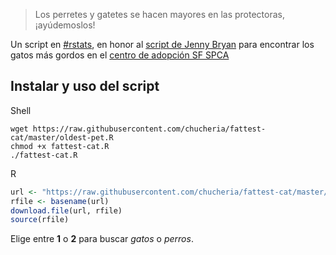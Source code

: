 
<!-- README.md is generated from README.Rmd. Please edit that file -->
> Los perretes y gatetes se hacen mayores en las protectoras, ¡ayúdemoslos!

Un script en [\#rstats](https://twitter.com/hashtag/rstats), en honor al [script de Jenny Bryan](https://github.com/jennybc/fattest-cat) para encontrar los gatos más gordos en el [centro de adopción SF SPCA](https://www.sfspca.org/adoptions/cats)

Instalar y uso del script
-------------------------

Shell

    wget https://raw.githubusercontent.com/chucheria/fattest-cat/master/oldest-pet.R
    chmod +x fattest-cat.R
    ./fattest-cat.R

R

``` r
url <- "https://raw.githubusercontent.com/chucheria/fattest-cat/master/oldest-pet.R"
rfile <- basename(url)
download.file(url, rfile)
source(rfile)
```

Elige entre **1** o **2** para buscar *gatos* o *perros*.
